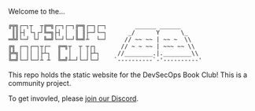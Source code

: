 Welcome to the...

```
╔╦╗┌─┐┬  ┬╔═╗┌─┐┌─┐╔═╗┌─┐┌─┐        ______ ______
 ║║├┤ └┐┌┘╚═╗├┤ │  ║ ║├─┘└─┐      _/      Y      \_
═╩╝└─┘ └┘ ╚═╝└─┘└─┘╚═╝┴  └─┘     // ~~ ~~ | ~~ ~  \\
╔╗ ┌─┐┌─┐┬┌─  ╔═╗┬  ┬ ┬┌┐       // ~ ~ ~~ | ~~~ ~~ \\ 
╠╩╗│ ││ │├┴┐  ║  │  │ │├┴┐     //________.|.________\\ 
╚═╝└─┘└─┘┴ ┴  ╚═╝┴─┘└─┘└─┘    `----------`-'----------'
```

This repo holds the static website for the DevSecOps Book Club! This is a
community project.

To get invovled, please [join our Discord](https://discord.com/invite/Za8vMep668).

